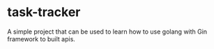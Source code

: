 # task-tracker
A simple project that can be used to learn how to use golang with Gin framework to built apis.
